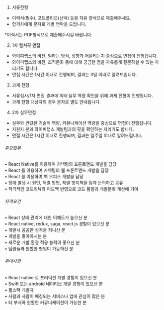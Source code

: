   
1. 서류전형  
- 이력서(필수), 포트폴리오(선택) 등을 자유 양식으로 제출해주세요.  
- 합격자에게 문자로 개별 연락을 드립니다.  
  
*이력서는 PDF형식으로 제출해주시길 바랍니다.  
  
2. 1차 컬쳐핏 면접  
- 와이피랩스의 비전, 일하는 방식, 성향과 어울리는지 중심으로 면접이 진행됩니다.  
- 와이피랩스의 비전, 조직문화 등에 대해 궁금한 점을 자유롭게 질문하실 수 있는 자리기도 합니다.  
- 면접 시간은 1시간 이내로 진행되며, 결과는 3일 이내로 알려드립니다.  
  
3. 과제 전형  
- 서류심사/1차 면접 *결과에 따라* 실무 역량 확인을 위해 과제 전형이 진행됩니다.  
- 과제 전형 대상자의 경우 문자로 별도 안내됩니다.  
  
4. 2차 실무면접  
- 실무와 관련된 기술적 역량, 커뮤니케이션 역량을 중심으로 면접이 진행됩니다.  
- 지원자 분과 와이피랩스 개발팀과의 핏을 확인하는 자리기도 합니다.  
- 면접 시간은 1시간 이내로 진행되며, 결과는 일주일 이내로 알려드립니다.

###### 주요업무

• React Native를 이용하여 커넥팅의 프론트엔드 개발을 담당  
• React 를 이용하여 커넥팅의 웹 프론트엔드 개발을 담당  
• React 를 이용하여 백 오피스 개발을 담당  
• 장애 발생 시 원인, 해결 방법, 재발 방지책을 팀과 논의하고 공유  
• 적극적인 코드리뷰와 피드백 반영으로 코드 품질과 개발문화 개선에 기여

###### 자격요건

• React 상태 관리에 대한 이해도가 높으신 분  
• React native, redux, saga, react.js 경험이 있으신 분  
• 개발시 꼼꼼한 성격을 지니신 분  
• 개발을 좋아하시는 분  
• 새로운 개발 환경 적응 능력이 좋으신 분  
• 팀원들과 원할한 협업이 가능하신 분

###### 우대사항

• React native 로 프러덕션 개발 경험이 있으신 분  
• Swift 또는 android 네이티브 개발 경험이 있으신 분  
• 풀스택 개발자  
• 사람과 사람이 매칭되는 서비스나 업에 관심이 많은 분  
• 타 부서와 원할한 커뮤니케이션이 가능한 분